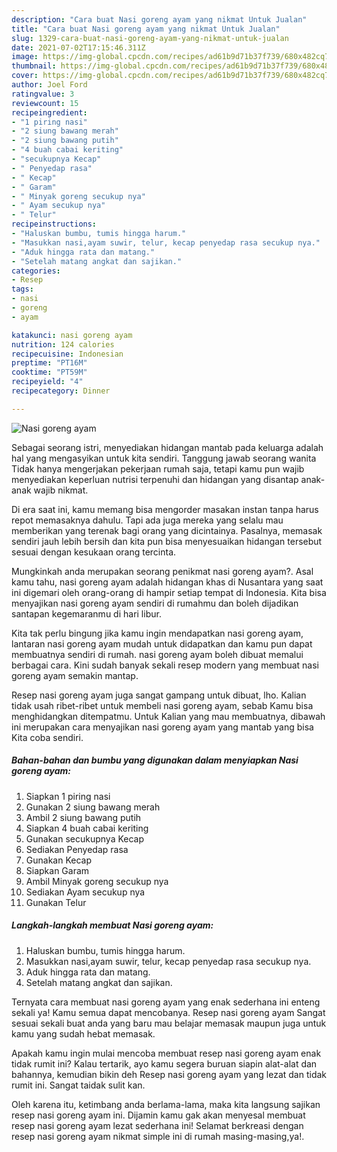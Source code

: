 ```yaml
---
description: "Cara buat Nasi goreng ayam yang nikmat Untuk Jualan"
title: "Cara buat Nasi goreng ayam yang nikmat Untuk Jualan"
slug: 1329-cara-buat-nasi-goreng-ayam-yang-nikmat-untuk-jualan
date: 2021-07-02T17:15:46.311Z
image: https://img-global.cpcdn.com/recipes/ad61b9d71b37f739/680x482cq70/nasi-goreng-ayam-foto-resep-utama.jpg
thumbnail: https://img-global.cpcdn.com/recipes/ad61b9d71b37f739/680x482cq70/nasi-goreng-ayam-foto-resep-utama.jpg
cover: https://img-global.cpcdn.com/recipes/ad61b9d71b37f739/680x482cq70/nasi-goreng-ayam-foto-resep-utama.jpg
author: Joel Ford
ratingvalue: 3
reviewcount: 15
recipeingredient:
- "1 piring nasi"
- "2 siung bawang merah"
- "2 siung bawang putih"
- "4 buah cabai keriting"
- "secukupnya Kecap"
- " Penyedap rasa"
- " Kecap"
- " Garam"
- " Minyak goreng secukup nya"
- " Ayam secukup nya"
- " Telur"
recipeinstructions:
- "Haluskan bumbu, tumis hingga harum."
- "Masukkan nasi,ayam suwir, telur, kecap penyedap rasa secukup nya."
- "Aduk hingga rata dan matang."
- "Setelah matang angkat dan sajikan."
categories:
- Resep
tags:
- nasi
- goreng
- ayam

katakunci: nasi goreng ayam 
nutrition: 124 calories
recipecuisine: Indonesian
preptime: "PT16M"
cooktime: "PT59M"
recipeyield: "4"
recipecategory: Dinner

---
```



![Nasi goreng ayam](https://img-global.cpcdn.com/recipes/ad61b9d71b37f739/680x482cq70/nasi-goreng-ayam-foto-resep-utama.jpg)

Sebagai seorang istri, menyediakan hidangan mantab pada keluarga adalah hal yang mengasyikan untuk kita sendiri. Tanggung jawab seorang  wanita Tidak hanya mengerjakan pekerjaan rumah saja, tetapi kamu pun wajib menyediakan keperluan nutrisi terpenuhi dan hidangan yang disantap anak-anak wajib nikmat.

Di era  saat ini, kamu memang bisa mengorder masakan instan tanpa harus repot memasaknya dahulu. Tapi ada juga mereka yang selalu mau memberikan yang terenak bagi orang yang dicintainya. Pasalnya, memasak sendiri jauh lebih bersih dan kita pun bisa menyesuaikan hidangan tersebut sesuai dengan kesukaan orang tercinta. 



Mungkinkah anda merupakan seorang penikmat nasi goreng ayam?. Asal kamu tahu, nasi goreng ayam adalah hidangan khas di Nusantara yang saat ini digemari oleh orang-orang di hampir setiap tempat di Indonesia. Kita bisa menyajikan nasi goreng ayam sendiri di rumahmu dan boleh dijadikan santapan kegemaranmu di hari libur.

Kita tak perlu bingung jika kamu ingin mendapatkan nasi goreng ayam, lantaran nasi goreng ayam mudah untuk didapatkan dan kamu pun dapat membuatnya sendiri di rumah. nasi goreng ayam boleh dibuat memalui berbagai cara. Kini sudah banyak sekali resep modern yang membuat nasi goreng ayam semakin mantap.

Resep nasi goreng ayam juga sangat gampang untuk dibuat, lho. Kalian tidak usah ribet-ribet untuk membeli nasi goreng ayam, sebab Kamu bisa menghidangkan ditempatmu. Untuk Kalian yang mau membuatnya, dibawah ini merupakan cara menyajikan nasi goreng ayam yang mantab yang bisa Kita coba sendiri.

<!--inarticleads1-->

##### Bahan-bahan dan bumbu yang digunakan dalam menyiapkan Nasi goreng ayam:

1. Siapkan 1 piring nasi
1. Gunakan 2 siung bawang merah
1. Ambil 2 siung bawang putih
1. Siapkan 4 buah cabai keriting
1. Gunakan secukupnya Kecap
1. Sediakan  Penyedap rasa
1. Gunakan  Kecap
1. Siapkan  Garam
1. Ambil  Minyak goreng secukup nya
1. Sediakan  Ayam secukup nya
1. Gunakan  Telur




<!--inarticleads2-->

##### Langkah-langkah membuat Nasi goreng ayam:

1. Haluskan bumbu, tumis hingga harum.
1. Masukkan nasi,ayam suwir, telur, kecap penyedap rasa secukup nya.
1. Aduk hingga rata dan matang.
1. Setelah matang angkat dan sajikan.




Ternyata cara membuat nasi goreng ayam yang enak sederhana ini enteng sekali ya! Kamu semua dapat mencobanya. Resep nasi goreng ayam Sangat sesuai sekali buat anda yang baru mau belajar memasak maupun juga untuk kamu yang sudah hebat memasak.

Apakah kamu ingin mulai mencoba membuat resep nasi goreng ayam enak tidak rumit ini? Kalau tertarik, ayo kamu segera buruan siapin alat-alat dan bahannya, kemudian bikin deh Resep nasi goreng ayam yang lezat dan tidak rumit ini. Sangat taidak sulit kan. 

Oleh karena itu, ketimbang anda berlama-lama, maka kita langsung sajikan resep nasi goreng ayam ini. Dijamin kamu gak akan menyesal membuat resep nasi goreng ayam lezat sederhana ini! Selamat berkreasi dengan resep nasi goreng ayam nikmat simple ini di rumah masing-masing,ya!.

